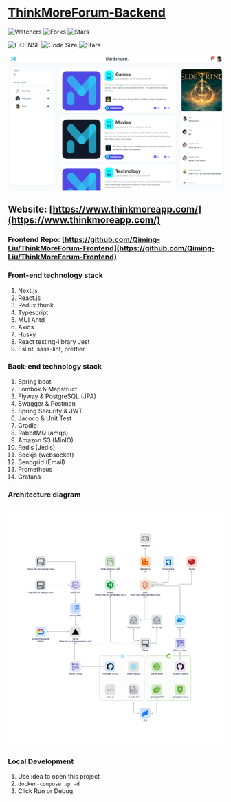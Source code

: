 # [ThinkMoreForum-Backend](https://www.thinkmoreapp.com/)

![Watchers](https://img.shields.io/github/watchers/Qiming-Liu/ThinkMoreForum-Backend?style=social)
![Forks](https://img.shields.io/github/forks/Qiming-Liu/ThinkMoreForum-Backend?style=social)
![Stars](https://img.shields.io/github/stars/Qiming-Liu/ThinkMoreForum-Backend?style=social)

![LICENSE](https://img.shields.io/github/license/Qiming-Liu/ThinkMoreForum-Backend)
![Code Size](https://img.shields.io/github/languages/code-size/Qiming-Liu/ThinkMoreForum-Backend)
![Stars](https://img.shields.io/github/commit-activity/y/Qiming-Liu/ThinkMoreForum-Backend)

<p align="center">
  <img src="https://github.com/Qiming-Liu/ThinkMoreForum-Frontend/raw/main/public/home-preview.png">
</p>

## Website: [https://www.thinkmoreapp.com/](https://www.thinkmoreapp.com/)

### Frontend Repo: [https://github.com/Qiming-Liu/ThinkMoreForum-Frontend](https://github.com/Qiming-Liu/ThinkMoreForum-Frontend)

### Front-end technology stack

1. Next.js
2. React.js
3. Redux thunk
4. Typescript
5. MUI Antd
6. Axios
7. Husky
8. React testing-library Jest
9. Eslint, sass-lint, prettier

### Back-end technology stack

1. Spring boot
2. Lombok & Mapstruct
3. Flyway & PostgreSQL (JPA)
4. Swagger & Postman
5. Spring Security & JWT
6. Jacoco & Unit Test
7. Gradle
8. RabbitMQ (amqp)
9. Amazon S3 (MinIO)
10. Redis (Jedis)
11. Sockjs (websocket)
12. Sendgrid (Email)
13. Prometheus
14. Grafana

### Architecture diagram

<p align="center">
  <img src="https://github.com/Qiming-Liu/ThinkMoreForum-Frontend/raw/main/public/ThinkMore.svg">
</p>

### Local Development

1. Use idea to open this project
2. ```docker-compose up -d```
3. Click Run or Debug
